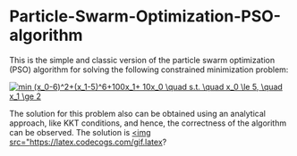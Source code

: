 # Particle-Swarm-Optimization-PSO-algorithm
This is the simple and classic version of the particle swarm optimization (PSO) algorithm for solving the following constrained minimization problem:

<a href="https://www.codecogs.com/eqnedit.php?latex=min&space;(x_0-6)^2&plus;(x_1-5)^6&plus;100x_1&plus;&space;10x_0&space;\quad&space;s.t.&space;\quad&space;x_0&space;\le&space;5,&space;\quad&space;x_1&space;\ge&space;2" target="_blank"><img src="https://latex.codecogs.com/gif.latex?min&space;(x_0-6)^2&plus;(x_1-5)^6&plus;100x_1&plus;&space;10x_0&space;\quad&space;s.t.&space;\quad&space;x_0&space;\le&space;5,&space;\quad&space;x_1&space;\ge&space;2" title="min (x_0-6)^2+(x_1-5)^6+100x_1+ 10x_0 \quad s.t. \quad x_0 \le 5, \quad x_1 \ge 2" /></a>

The solution for this problem also can be obtained using an analytical approach, like KKT conditions, and hence, the correctness of the algorithm can be observed. The solution is <a href="https://www.codecogs.com/eqnedit.php?latex=x_0&space;=&space;1,&space;x_1&space;=&space;2" target="_blank"><img src="https://latex.codecogs.com/gif.latex? 
